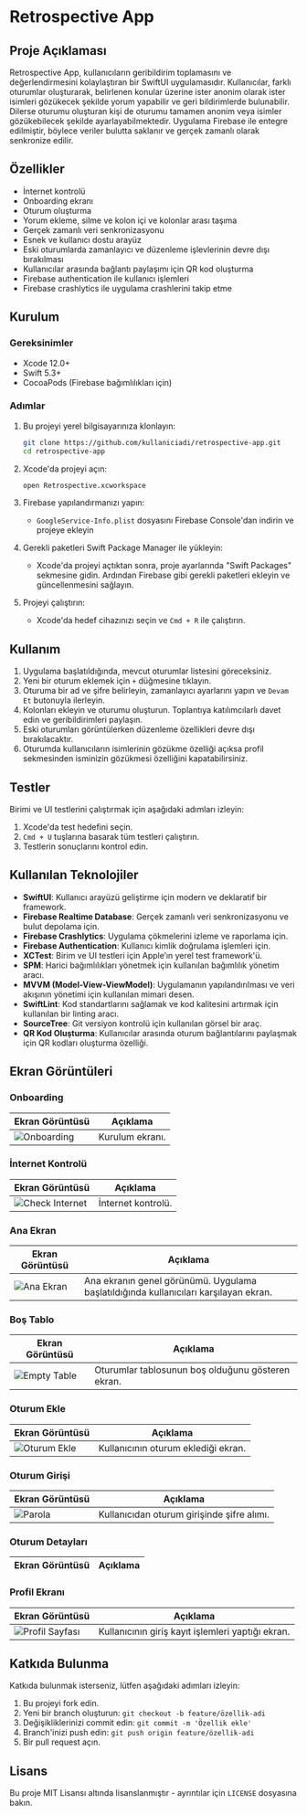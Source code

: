 # Retrospective App

## Proje Açıklaması
Retrospective App, kullanıcıların geribildirim toplamasını ve değerlendirmesini kolaylaştıran bir SwiftUI uygulamasıdır. Kullanıcılar, farklı oturumlar oluşturarak, belirlenen konular üzerine ister anonim olarak ister isimleri gözükecek şekilde yorum yapabilir ve geri bildirimlerde bulunabilir. Dilerse oturumu oluşturan kişi de oturumu tamamen anonim veya isimler gözükebilecek şekilde ayarlayabilmektedir. Uygulama Firebase ile entegre edilmiştir, böylece veriler bulutta saklanır ve gerçek zamanlı olarak senkronize edilir.

## Özellikler
- İnternet kontrolü
- Onboarding ekranı
- Oturum oluşturma
- Yorum ekleme, silme ve kolon içi ve kolonlar arası taşıma
- Gerçek zamanlı veri senkronizasyonu
- Esnek ve kullanıcı dostu arayüz
- Eski oturumlarda zamanlayıcı ve düzenleme işlevlerinin devre dışı bırakılması
- Kullanıcılar arasında bağlantı paylaşımı için QR kod oluşturma
- Firebase authentication ile kullanıcı işlemleri
- Firebase crashlytics ile uygulama crashlerini takip etme

## Kurulum

### Gereksinimler
- Xcode 12.0+ 
- Swift 5.3+
- CocoaPods (Firebase bağımlılıkları için)

### Adımlar
1. Bu projeyi yerel bilgisayarınıza klonlayın:
    ```bash
    git clone https://github.com/kullaniciadi/retrospective-app.git
    cd retrospective-app
    ```

2. Xcode'da projeyi açın:
    ```bash
    open Retrospective.xcworkspace
    ```

3. Firebase yapılandırmanızı yapın:
    - `GoogleService-Info.plist` dosyasını Firebase Console'dan indirin ve projeye ekleyin

4. Gerekli paketleri Swift Package Manager ile yükleyin:
    - Xcode'da projeyi açtıktan sonra, proje ayarlarında "Swift Packages" sekmesine gidin. Ardından Firebase gibi gerekli paketleri ekleyin ve güncellenmesini sağlayın.
    

5. Projeyi çalıştırın:
    - Xcode'da hedef cihazınızı seçin ve `Cmd + R` ile çalıştırın.

## Kullanım
1. Uygulama başlatıldığında, mevcut oturumlar listesini göreceksiniz.
2. Yeni bir oturum eklemek için `+` düğmesine tıklayın.
3. Oturuma bir ad ve şifre belirleyin, zamanlayıcı ayarlarını yapın ve `Devam Et` butonuyla ilerleyin.
4. Kolonları ekleyin ve oturumu oluşturun. Toplantıya katılımcılarlı davet edin ve geribildirimleri paylaşın.
5. Eski oturumları görüntülerken düzenleme özellikleri devre dışı bırakılacaktır.
6. Oturumda kullanıcıların isimlerinin gözükme özelliği açıksa profil sekmesinden isminizin gözükmesi özelliğini kapatabilirsiniz.

## Testler
Birimi ve UI testlerini çalıştırmak için aşağıdaki adımları izleyin:

1. Xcode'da test hedefini seçin.
2. `Cmd + U` tuşlarına basarak tüm testleri çalıştırın.
3. Testlerin sonuçlarını kontrol edin.

## Kullanılan Teknolojiler

- **SwiftUI**: Kullanıcı arayüzü geliştirme için modern ve deklaratif bir framework.
- **Firebase Realtime Database**: Gerçek zamanlı veri senkronizasyonu ve bulut depolama için.
- **Firebase Crashlytics**: Uygulama çökmelerini izleme ve raporlama için.
- **Firebase Authentication**: Kullanıcı kimlik doğrulama işlemleri için.
- **XCTest**: Birim ve UI testleri için Apple’ın yerel test framework'ü.
- **SPM**: Harici bağımlılıkları yönetmek için kullanılan bağımlılık yönetim aracı.
- **MVVM (Model-View-ViewModel)**: Uygulamanın yapılandırılması ve veri akışının yönetimi için kullanılan mimari desen.
- **SwiftLint**: Kod standartlarını sağlamak ve kod kalitesini artırmak için kullanılan bir linting aracı.
- **SourceTree**: Git versiyon kontrolü için kullanılan görsel bir araç.
- **QR Kod Oluşturma**: Kullanıcılar arasında oturum bağlantılarını paylaşmak için QR kodları oluşturma özelliği.

## Ekran Görüntüleri

### Onboarding
| Ekran Görüntüsü  | Açıklama  |
| ---------------- | --------- |
| ![Onboarding](./readmeImages/onboarding.gif) | Kurulum ekranı. |

### İnternet Kontrolü
| Ekran Görüntüsü  | Açıklama  |
| ---------------- | --------- |
| ![Check Internet](./readmeImages/internet.png) | İnternet kontrolü. |

### Ana Ekran
| Ekran Görüntüsü  | Açıklama  |
| ---------------- | --------- |
| ![Ana Ekran](./readmeImages/sessions.png) | Ana ekranın genel görünümü. Uygulama başlatıldığında kullanıcıları karşılayan ekran. |


### Boş Tablo
| Ekran Görüntüsü  | Açıklama  |
| ---------------- | --------- |
| ![Empty Table](./readmeImages/empty.png) | Oturumlar tablosunun boş olduğunu gösteren ekran. |

### Oturum Ekle
| Ekran Görüntüsü  | Açıklama  |
| ---------------- | --------- |
| ![Oturum Ekle](./readmeImages/add-session.gif) | Kullanıcının oturum eklediği ekran. |

### Oturum Girişi
| Ekran Görüntüsü  | Açıklama  |
| ---------------- | --------- |
| ![Parola](./readmeImages/password.png) | Kullanıcıdan oturum girişinde şifre alımı. |

### Oturum Detayları
| Ekran Görüntüsü  | Açıklama  |
| ---------------- | --------- |

### Profil Ekranı
| Ekran Görüntüsü  | Açıklama  |
| ---------------- | --------- |
| ![Profil Sayfası](./readmeImages/profile.gif) | Kullanıcının giriş kayıt işlemleri yaptığı ekran. |

## Katkıda Bulunma
Katkıda bulunmak isterseniz, lütfen aşağıdaki adımları izleyin:

1. Bu projeyi fork edin.
2. Yeni bir branch oluşturun: `git checkout -b feature/özellik-adi`
3. Değişikliklerinizi commit edin: `git commit -m 'Özellik ekle'`
4. Branch'inizi push edin: `git push origin feature/özellik-adi`
5. Bir pull request açın.

## Lisans
Bu proje MIT Lisansı altında lisanslanmıştır - ayrıntılar için `LICENSE` dosyasına bakın.
